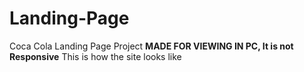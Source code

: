 # Landing-Page
Coca Cola Landing Page Project
**MADE FOR VIEWING IN PC, It is not Responsive**
This is how the site looks like